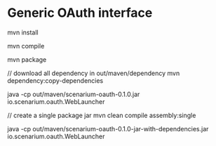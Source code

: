 Generic OAuth interface
=======================


mvn install

mvn compile

mvn package

// download all dependency in out/maven/dependency
mvn dependency:copy-dependencies

java -cp out/maven/scenarium-oauth-0.1.0.jar  io.scenarium.oauth.WebLauncher


// create a single package jar
mvn clean compile assembly:single



java -cp out/maven/scenarium-oauth-0.1.0-jar-with-dependencies.jar  io.scenarium.oauth.WebLauncher



